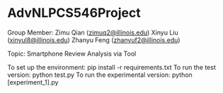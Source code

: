 # AdvNLPCS546Project

Group Member: Zimu Qian (zimuq2@illinois.edu) Xinyu Liu (xinyul8@illinois.edu) Zhanyu Feng (zhanyuf2@illinois.edu)

Topic: Smartphone Review Analysis via Tool

To set up the environment: pip install -r requirements.txt
To run the test version: python test.py
To run the experimental version: python [experiment_1].py